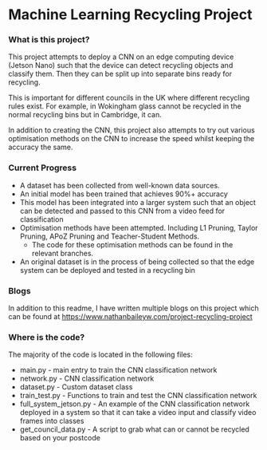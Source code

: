 # Machine Learning Recycling Project

### What is this project?

This project attempts to deploy a CNN on an edge computing device (Jetson Nano) such that the device can detect recycling objects and classify them. Then they can be split up into separate bins ready for recycling. 

This is important for different councils in the UK where different recycling rules exist. For example, in Wokingham glass cannot be recycled in the normal recycling bins but in Cambridge, it can.

In addition to creating the CNN, this project also attempts to try out various optimisation methods on the CNN to increase the speed whilst keeping the accuracy the same.


### Current Progress

* A dataset has been collected from well-known data sources.
* An initial model has been trained that achieves 90%+ accuracy
* This model has been integrated into a larger system such that an object can be detected and passed to this CNN from a video feed for classification
* Optimisation methods have been attempted. Including L1 Pruning, Taylor Pruning, APoZ Pruning and Teacher-Student Methods.
    * The code for these optimisation methods can be found in the relevant branches.
* An original dataset is in the process of being collected so that the edge system can be deployed and tested in a recycling bin

### Blogs

In addition to this readme, I have written multiple blogs on this project which can be found at https://www.nathanbaileyw.com/project-recycling-project

### Where is the code?

The majority of the code is located in the following files:

* main.py - main entry to train the CNN classification network
* network.py - CNN classification network
* dataset.py - Custom dataset class
* train_test.py - Functions to train and test the CNN classification network
* full_system_jetson.py - An example of the CNN classification network deployed in a system so that it can take a video input and classify video frames into classes
* get_council_data.py - A script to grab what can or cannot be recycled based on your postcode




